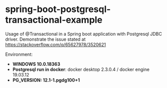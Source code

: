 # spring-boot-postgresql-transactional-example
Usage of @Transactional in a Spring boot application with Postgresql JDBC driver. Demonstrate the issue stated at https://stackoverflow.com/q/65627978/3520621

Environment:
- **WINDOWS 10.0.18363**
- **Postgresql run in docker**: docker desktop 2.3.0.4 / docker engine 19.03.12
- **PG_VERSION: 12.1-1.pgdg100+1**
